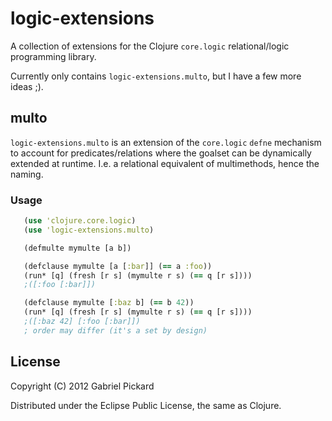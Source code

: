 # logic-extensions

A collection of extensions for the Clojure `core.logic` relational/logic programming library.

Currently only contains `logic-extensions.multo`, but I have a few more ideas ;).

## multo

`logic-extensions.multo` is an extension of the `core.logic` `defne` mechanism
to account for predicates/relations where the goalset can be dynamically extended at runtime. I.e. a relational equivalent of multimethods, hence the naming.

### Usage

```clojure
   (use 'clojure.core.logic)
   (use 'logic-extensions.multo)

   (defmulte mymulte [a b])

   (defclause mymulte [a [:bar]] (== a :foo))
   (run* [q] (fresh [r s] (mymulte r s) (== q [r s])))
   ;([:foo [:bar]])

   (defclause mymulte [:baz b] (== b 42))
   (run* [q] (fresh [r s] (mymulte r s) (== q [r s])))
   ;([:baz 42] [:foo [:bar]])
   ; order may differ (it's a set by design)
```

## License

Copyright (C) 2012 Gabriel Pickard

Distributed under the Eclipse Public License, the same as Clojure.
